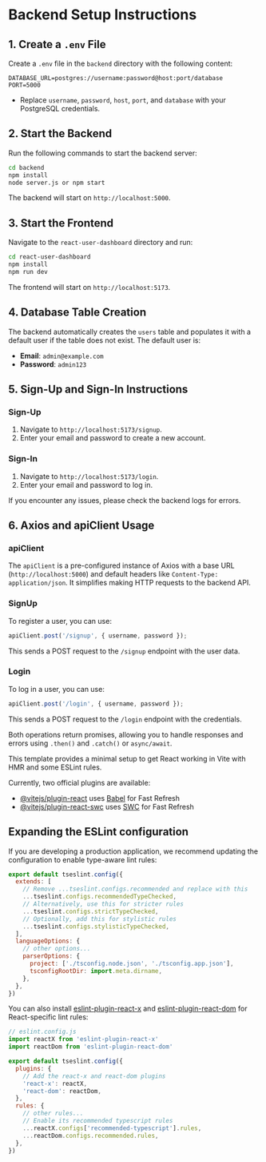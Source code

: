# Backend Setup Instructions

## 1. Create a `.env` File
Create a `.env` file in the `backend` directory with the following content:
```
DATABASE_URL=postgres://username:password@host:port/database
PORT=5000
```
- Replace `username`, `password`, `host`, `port`, and `database` with your PostgreSQL credentials.

## 2. Start the Backend
Run the following commands to start the backend server:
```bash
cd backend
npm install
node server.js or npm start
```
The backend will start on `http://localhost:5000`.

## 3. Start the Frontend
Navigate to the `react-user-dashboard` directory and run:
```bash
cd react-user-dashboard
npm install
npm run dev
```
The frontend will start on `http://localhost:5173`.

## 4. Database Table Creation
The backend automatically creates the `users` table and populates it with a default user if the table does not exist. The default user is:
- **Email**: `admin@example.com`
- **Password**: `admin123`

## 5. Sign-Up and Sign-In Instructions
### Sign-Up
1. Navigate to `http://localhost:5173/signup`.
2. Enter your email and password to create a new account.

### Sign-In
1. Navigate to `http://localhost:5173/login`.
2. Enter your email and password to log in.

If you encounter any issues, please check the backend logs for errors.



## 6. Axios and apiClient Usage

### apiClient
The `apiClient` is a pre-configured instance of Axios with a base URL (`http://localhost:5000`) and default headers like `Content-Type: application/json`. It simplifies making HTTP requests to the backend API.

### SignUp
To register a user, you can use:
```javascript
apiClient.post('/signup', { username, password });
```
This sends a POST request to the `/signup` endpoint with the user data.

### Login
To log in a user, you can use:
```javascript
apiClient.post('/login', { username, password });
```
This sends a POST request to the `/login` endpoint with the credentials.

Both operations return promises, allowing you to handle responses and errors using `.then()` and `.catch()` or `async/await`.

This template provides a minimal setup to get React working in Vite with HMR and some ESLint rules.

Currently, two official plugins are available:

- [@vitejs/plugin-react](https://github.com/vitejs/vite-plugin-react/blob/main/packages/plugin-react/README.md) uses [Babel](https://babeljs.io/) for Fast Refresh
- [@vitejs/plugin-react-swc](https://github.com/vitejs/vite-plugin-react-swc) uses [SWC](https://swc.rs/) for Fast Refresh

## Expanding the ESLint configuration

If you are developing a production application, we recommend updating the configuration to enable type-aware lint rules:

```js
export default tseslint.config({
  extends: [
    // Remove ...tseslint.configs.recommended and replace with this
    ...tseslint.configs.recommendedTypeChecked,
    // Alternatively, use this for stricter rules
    ...tseslint.configs.strictTypeChecked,
    // Optionally, add this for stylistic rules
    ...tseslint.configs.stylisticTypeChecked,
  ],
  languageOptions: {
    // other options...
    parserOptions: {
      project: ['./tsconfig.node.json', './tsconfig.app.json'],
      tsconfigRootDir: import.meta.dirname,
    },
  },
})
```

You can also install [eslint-plugin-react-x](https://github.com/Rel1cx/eslint-react/tree/main/packages/plugins/eslint-plugin-react-x) and [eslint-plugin-react-dom](https://github.com/Rel1cx/eslint-react/tree/main/packages/plugins/eslint-plugin-react-dom) for React-specific lint rules:

```js
// eslint.config.js
import reactX from 'eslint-plugin-react-x'
import reactDom from 'eslint-plugin-react-dom'

export default tseslint.config({
  plugins: {
    // Add the react-x and react-dom plugins
    'react-x': reactX,
    'react-dom': reactDom,
  },
  rules: {
    // other rules...
    // Enable its recommended typescript rules
    ...reactX.configs['recommended-typescript'].rules,
    ...reactDom.configs.recommended.rules,
  },
})
```


